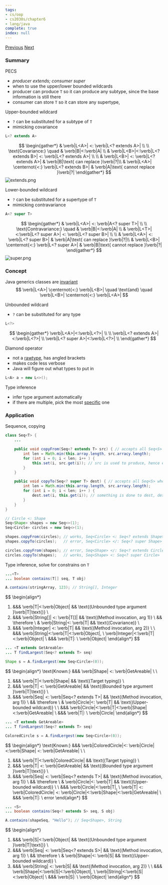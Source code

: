 ```yaml
---
tags:
- cs/oop
- cs2030s/chapter6
- lang/java
complete: true
index: null
---
```

[Previous](/labyrinth/notes/cs/cs2030s/generics)   [Next](/labyrinth/notes/cs/cs2030s/immutable_classes)

### Summary
PECS
- *producer extends; consumer super*
- when to use the upper/lower bounded wildcards
- producer can produce `T` so it can produce any subtype, since the base information is still there
- consumer can store `T` so it can store any supertype, 

Upper-bounded wildcard
- `?` can be substituted for a subtype of `T`
- mimicking covariance
```java
L<? extends A>
```
$$
\begin{gather*}
& \verb|L<A>| <: \verb|L<? extends A>| \\
\\
\text{Covariance:} \quad & \verb|B|<:\verb|A| \\
& \verb|L<B>|<:\verb|L<? extends B>| <: \verb|L<? extends A>| \\
\\
& \verb|L<B>| <: \verb|L<? extends A>| & \verb|B|\text{ can replace }\verb|?|\\
& \verb|L<A>| \centernot{<:} \verb|L<? extends B>| & \verb|A|\text{ cannot replace }\verb|?|
\end{gather*}
$$
<img src="/labyrinth/assets/extends.png" alt="extends.png" class="mx-auto object-fill" style="" />

Lower-bounded wildcard
- `?` can be substituted for a supertype of `T`
- mimicking contravariance
```java
A<? super T>
```
$$
\begin{gather*}
& \verb|L<A>| <: \verb|A<? super T>| \\
\\
\text{Contravariance:} \quad & \verb|B|<:\verb|A| \\
& \verb|L<T>|<:\verb|L<? super A>| <: \verb|L<? super B>| \\
\\
& \verb|L<A>| <: \verb|L<? super B>| & \verb|A|\text{ can replace }\verb|?|\\
& \verb|L<B>| \centernot{<:} \verb|L<? super A>| & \verb|B|\text{ cannot replace }\verb|?|
\end{gather*}
$$
<img src="/labyrinth/assets/super.png" alt="super.png" class="mx-auto object-fill" style="" />

### Concept
Java generics classes are [invariant](/labyrinth/notes/cs/cs2030s/wrapper_classes#^f8f5bb)
$$
\verb|L<A>| \centernot{<:} \verb|L<B>| \quad \text{and} \quad \verb|L<B>| \centernot{<:} \verb|L<A>|
$$

Unbounded wildcard
- `?` can be substituted for any type
```java
L<?>
```
$$
\begin{gather*}
\verb|L<A>|<:\verb|L<?>| \\
\\
\verb|L<? extends A>|<:\verb|L<?>| \\
\verb|L<? super A>|<:\verb|L<?>| \\
\end{gather*}
$$

Diamond operator
- not a [rawtype](/labyrinth/notes/cs/cs2030s/generics#^790451), has angled brackets
- makes code less verbose
- Java will figure out what types to put in
```java
L<A> a = new L<>();
```

Type inference
- infer type argument automatically
- if there are multiple, pick the most [specific](/labyrinth/notes/cs/cs2030s/polymorphism#^cc9566) one

### Application
Sequence, copying
```java
class Seq<T> {
	...

	public void copyFrom(Seq<? extends T> src) { // accepts all Seq<S> where S<:T
		int len = Math.min(this.array.length, src.arracy.length);
		for (int i = 0; i < len; i++ ) {
			this.set(i, src.get(i)); // src is used to produce, hence extends
		}
	}

	public void copyTo(Seq<? super T> dest) { // accepts all Seq<S> where T<:S
		int len = Math.min(this.array.length, src.arracy.length);
		for (int i = 0; i < len; i++ ) {
			dest.set(i, this.get(i)); // something is done to dest, dest consumes, hence super
		}
	}
}

// Circle <: Shape
Seq<Shape> shapes = new Seq<>(1);
Seq<Circle> circles = new Seq<>(1);

shapes.copyFrom(circles); // works, Seq<Circle> <: Seq<? extends Shape>
shapes.copyTo(circles);   // error, Seq<Circle> </: Seq<? super Shape>

circles.copyFrom(shapes); // error, Seq<Shape> </: Seq<? extends Circle>
circles.copyTo(shapes);   // works, Seq<Shape> <: Seq<? super Circle>
```

Type inference, solve for constrains on `T`
```java
...<T>
... boolean contains(T[] seq, T obj)

A.contains(stringArray, 123); // String[], Integer
```
$$
\begin{align*}
1. &&& \verb|T|<:\verb|Object| && \text{(Unbounded type argument }\verb|T|\text{)} \\
2. &&& \verb|String[]| <: \verb|T[]| && \text{(Method invocation, arg 1)} \\
&& \therefore \ & \verb|String|<: \verb|T| && \text{(Covariance)} \\
3. &&& \verb|Integer| <: \verb|T| && \text{(Method invocation, arg 2)} \\
\\
&&& \verb|String|<:\verb|T|<:\verb|Object|, \ \verb|Integer|<:\verb|T|<:\verb|Object| \\
&&& \verb|T|: \ \verb|Object|
\end{align*}
$$

```java
... <T extends GetAreable>
... T findLargest(Seq<? extends T> seq)

Shape s = A.findLergest(new Seq<Circle>(0));
```
$$
\begin{align*}
\text{Known:} &&& \verb|Shape| <: \verb|GetAreable| \\
\\
1. &&& \verb|T|<:\verb|Shape| && \text{(Target typing)} \\
2. &&& \verb|T| <: \verb|GetAreable| && \text{(Bounded type argument }\verb|T|\text{)} \\
3. &&& \verb|Seq<Circle>| <: \verb|Seq<? extends T>| && \text{(Method invocation, arg 1)} \\
&& \therefore \ & \verb|Circle|<: \verb|T| && \text{(Upper-bounded wildcard)} \\
\\
&&& \verb|Circle|<:\verb|T|<:\verb|Shape|<:\verb|GetAreable| \\
&&& \verb|T|: \ \verb|Circle|
\end{align*}
$$

```java
... <T extends GetAreable>
... T findLargest(Seq<? extends T> seq)

ColoredCircle s = A.findLergest(new Seq<Circle>(0));
```
$$
\begin{align*}
\text{Known:} &&& \verb|ColoredCircle|<: \verb|Circle|<:\verb|Shape| <: \verb|GetAreable| \\
\\
1. &&& \verb|T|<:\verb|ColoredCircle| && \text{(Target typing)} \\
2. &&& \verb|T| <: \verb|GetAreable| && \text{(Bounded type argument }\verb|T|\text{)} \\
3. &&& \verb|Seq<Circle>| <: \verb|Seq<? extends T>| && \text{(Method invocation, arg 1)} \\
&& \therefore \ & \verb|Circle|<: \verb|T| && \text{(Upper-bounded wildcard)} \\
\\
&&& \verb|Circle|<:\verb|T|, \ \verb|T| <: \verb|ColoredCircle| <: \verb|Circle|<:\verb|Shape|<:\verb|GetAreable| \\
&&& \verb|T|: \ error
\end{align*}
$$

```java
... <S>
... boolean contains(Seq<? extends S> seq, S obj)

A.contains(shapeSeq, "Hello"); // Seq<Shape>, String
```
$$
\begin{align*}
1. &&& \verb|S|<:\verb|Object| && \text{(Unbounded type argument }\verb|T|\text{)} \\
2. &&& \verb|Seq<Shape>| <: \verb|Seq<? extends S>| && \text{(Method invocation, arg 1)} \\
&& \therefore \ & \verb|Shape|<: \verb|S| && \text{(Upper-bounded wildcard)} \\
3. &&& \verb|String| <: \verb|S| && \text{(Method invocation, arg 2)} \\
\\
&&& \verb|Shape|<:\verb|S|<:\verb|Object|, \ \verb|String|<:\verb|S|<:\verb|Object| \\
&&& \verb|S|: \ \verb|Object|
\end{align*}
$$